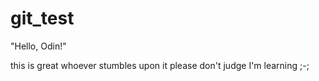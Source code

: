 # git_test

"Hello, Odin!"

this is great
whoever stumbles upon it please don't judge
I'm learning ;-;